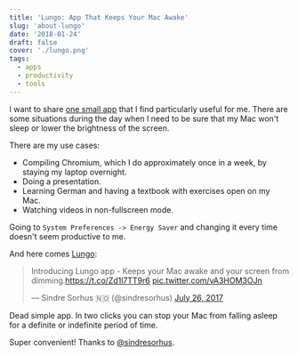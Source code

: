 ```yaml
---
title: 'Lungo: App That Keeps Your Mac Awake'
slug: 'about-lungo'
date: '2018-01-24'
draft: false
cover: './lungo.png'
tags:
  - apps
  - productivity
  - tools
---
```


I want to share [one small app](https://sindresorhus.com/lungo) that I find particularly useful for me. There are
some situations during the day when I need to be sure that my Mac won't sleep or lower the brightness of the screen.

There are my use cases:

- Compiling Chromium, which I do approximately once in a week, by staying my laptop overnight.
- Doing a presentation.
- Learning German and having a textbook with exercises open on my Mac.
- Watching videos in non-fullscreen mode.

Going to `System Preferences -> Energy Saver` and changing it every time doesn't seem productive to me.

And here comes [Lungo](https://sindresorhus.com/lungo):

<blockquote class="twitter-tweet" data-lang="en"><p lang="en" dir="ltr">Introducing Lungo app - Keeps your Mac awake and your screen from dimming.<a href="https://t.co/Zd1l7TT9r6">https://t.co/Zd1l7TT9r6</a> <a href="https://t.co/vA3HOM3OJn">pic.twitter.com/vA3HOM3OJn</a></p>&mdash; Sindre Sorhus 🇳🇴 (@sindresorhus) <a href="https://twitter.com/sindresorhus/status/890273353063333890?ref_src=twsrc%5Etfw">July 26, 2017</a></blockquote>

Dead simple app. In two clicks you can stop your Mac from falling asleep for a definite or indefinite period of time.

Super convenient! Thanks to [@sindresorhus](https://twitter.com/sindresorhus).

